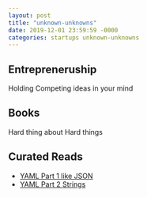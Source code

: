 ```yaml
---
layout: post
title: "unknown-unknowns"
date: 2019-12-01 23:59:59 -0000
categories: startups unknown-unknowns
---
```



##

## Entrepreneruship
Holding Competing ideas in your mind

## Books
Hard thing about Hard things 

## Curated Reads
 - [YAML Part 1 like JSON](https://alisoftware.github.io/yaml/2021/08/17/yaml-part1-json/)
 - [YAML Part 2 Strings](https://alisoftware.github.io/yaml/2021/08/19/yaml-part2-strings/)
